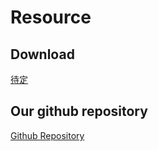 <!--
 * @Author: wudi(max24@vip.qq.com)
 * @Date: 2021-02-22 16:22:24
 * @Description: 
-->
# Resource
## Download
[待定](https://www.baidu.com)
## Our github repository
[Github Repository](https://github.com/memoio)
